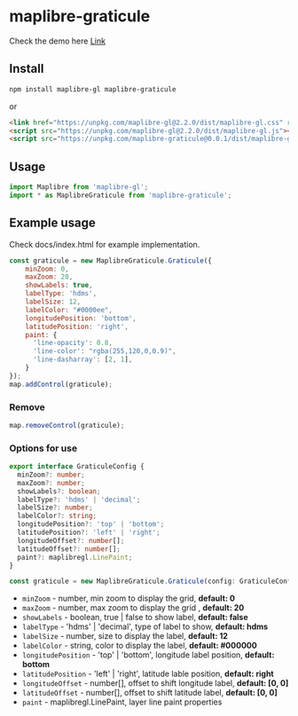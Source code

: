 # maplibre-graticule

Check the demo here [Link](https://kaditya97.github.io/maplibre-graticule/)

## Install

```bash
npm install maplibre-gl maplibre-graticule
```

or

```html
<link href="https://unpkg.com/maplibre-gl@2.2.0/dist/maplibre-gl.css" rel="stylesheet" />
<script src="https://unpkg.com/maplibre-gl@2.2.0/dist/maplibre-gl.js"></script>
<script src="https://unpkg.com/maplibre-graticule@0.0.1/dist/maplibre-graticule.js"></script>
```

## Usage
```jsx
import Maplibre from 'maplibre-gl';
import * as MaplibreGraticule from 'maplibre-graticule';
```

## Example usage
Check docs/index.html for example implementation.
```Javascript
const graticule = new MaplibreGraticule.Graticule({
    minZoom: 0,
    maxZoom: 20,
    showLabels: true,
    labelType: 'hdms',
    labelSize: 12,
    labelColor: "#0000ee",
    longitudePosition: 'bottom',
    latitudePosition: 'right',
    paint: {
      'line-opacity': 0.8,
      'line-color': "rgba(255,120,0,0.9)",
      'line-dasharray': [2, 1],
    }
});
map.addControl(graticule);
```

### Remove

```Javascript
map.removeControl(graticule);
```

### Options for use

```Typescript
export interface GraticuleConfig {
  minZoom?: number;
  maxZoom?: number;
  showLabels?: boolean;
  labelType?: 'hdms' | 'decimal';
  labelSize?: number;
  labelColor?: string;
  longitudePosition?: 'top' | 'bottom';
  latitudePosition?: 'left' | 'right';
  longitudeOffset?: number[];
  latitudeOffset?: number[];
  paint?: maplibregl.LinePaint;
}

const graticule = new MaplibreGraticule.Graticule(config: GraticuleConfig);
```

- `minZoom` - number, min zoom to display the grid, **default: 0**
- `maxZoom` - number, max zoom to display the grid , **default: 20**
- `showLabels` - boolean, true | false to show label, **default: false** 
- `labelType` - 'hdms' | 'decimal', type of label to show, **default: hdms**
- `labelSize` - number, size to display the label, **default: 12**
- `labelColor` - string, color to display the label, **default: #000000**
- `longitudePosition` - 'top' | 'bottom', longitude label position, **default: bottom**
- `latitudePosition` - 'left' | 'right', latitude lable position, **default: right**
- `longitudeOffset` - number[], offset to shift longitude label, **default: [0, 0]**
- `latitudeOffset` - number[], offset to shift latitude label, **default: [0, 0]**
- `paint` - maplibregl.LinePaint, layer line paint properties
